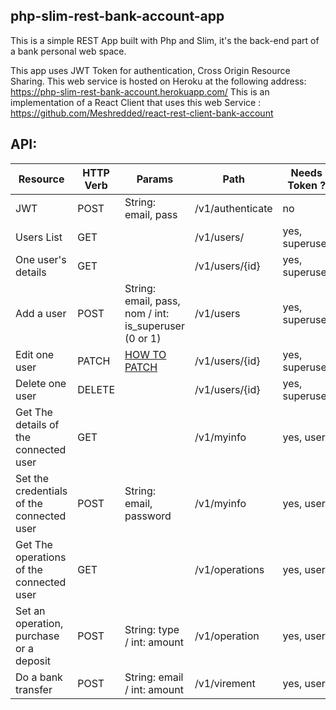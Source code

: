 ## php-slim-rest-bank-account-app
This is a simple REST App built with Php and Slim, it's the back-end part of a bank personal web space.

This app uses JWT Token for authentication, Cross Origin Resource Sharing.
This web service is hosted on Heroku at the following address: https://php-slim-rest-bank-account.herokuapp.com/
This is an implementation of a React Client that uses this web Service : https://github.com/Meshredded/react-rest-client-bank-account
 
## API:
| Resource      | HTTP Verb    | Params             |Path |Needs Token ?| 
| ------------- |--------------| -------------------|-------|--------|
| JWT           | POST         |  String: email, pass | /v1/authenticate | no|
|Users List     |GET           |                |/v1/users/|yes, superuser|
|One user's details| GET||/v1/users/{id}|yes, superuser|
|Add a user|POST|String: email, pass, nom / int: is_superuser (0 or 1)|/v1/users|yes, superuser |
|Edit one user| PATCH |[HOW TO PATCH](http://williamdurand.fr/2014/02/14/please-do-not-patch-like-an-idiot/) |/v1/users/{id}|yes, superuser|
|Delete one user| DELETE||/v1/users/{id}|yes, superuser
|Get The details of the connected user| GET | | /v1/myinfo|yes, user|
|Set the credentials of the connected user| POST| String: email, password| /v1/myinfo | yes, user|
|Get The operations of the connected user|GET| | /v1/operations|yes, user|
|Set an operation, purchase or a deposit| POST | String: type / int: amount| /v1/operation| yes, user
|Do a bank transfer| POST | String: email / int: amount | /v1/virement| yes, user
